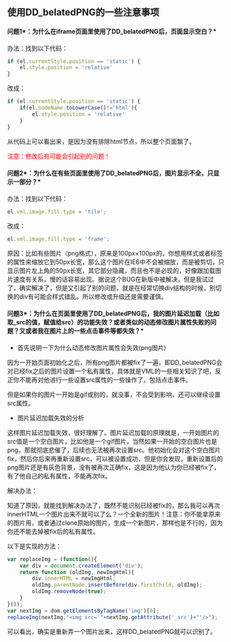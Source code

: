 ## 使用DD_belatedPNG的一些注意事项

#### 问题1*：为什么在iframe页面里使用了DD_belatedPNG后，页面显示空白？*

办法：找到以下代码：

```javascript
if (el.currentStyle.position == 'static') {
	el.style.position = 'relative'
}
```
改成：
```javascript
if (el.currentStyle.position == 'static') {
	if(el.nodeName.toLowerCase()!='html'){
		el.style.position = 'relative'
	}
}
```
从代码上可以看出来，是因为没有排除html节点，所以整个页面飘了。
<p style="color:red">注意：修改后有可能会引起别的问题！</p>

#### 问题2*：为什么在有些页面里使用了DD_belatedPNG后，图片显示不全，只显示一部分？*

办法：找到以下代码：

```javascript
el.vml.image.fill.type = 'tile';
```
改成：
```javascript
el.vml.image.fill.type = 'frame';
```

原因：比如有些图片（png格式），原来是100px×100px的，你想用样式或者标签的属性来缩放它到50px长宽，那么这个图片在IE6中不会被缩放，而是被剪切，只显示图片左上角的50px长宽，其它部分隐藏，而且也不是必现的，好像跟加载图片速度有关系，慢的话容易出现。据说这个BUG在新版中被解决，但是我试过了，确实解决了，但是又引起了别的问题，就是在经常切换div结构的时候，别切换的div有可能会样式错乱。所以修改或升级还是需要谨慎。

#### 问题3*：为什么在页面里使用了DD_belatedPNG后，我的图片延迟加载（比如取_src的值，赋值给src）的功能失效？或者类似的动态修改图片属性失败的问题？又或者我在图片上的一些点击事件等都失效？*

- 首先说明一下为什么动态修改图片属性会失效(png图片)

因为一开始页面初始化之后，所有png图片都被fix了一遍，即DD_belatedPNG会对已经fix之后的图片设置一个私有属性，具体就是VML的一些相关知识了吧，反正你不能再对他进行一些设置src属性的一些操作了，包括点击事件。

但是如果你的图片一开始是gif或别的，就没事，不会受到影响，还可以继续设置src属性。

- 图片延迟加载失效的分析

这样图片延迟加载失效，很好理解了。图片延迟加载的原理就是，一开始图片的src值是一个空白图片，比如他是一个gif图片，当然如果一开始的空白图片也是png，那就彻底悲催了，后续也无法被再次设置src。他初始化会对这个空白图片fix，然后你后来再重新设置src，可以被设置成功，但是你会发现，重新设置后的png图片还是有灰色背景，没有被再次正确fix，这是因为他认为你已经被fix了，有了他自己的私有属性，不能再次fix。

解决办法：

知道了原因，就能找到解决办法了，既然不能识别已经被fix的，那么我可以再次innerHTML一个图片出来不就可以了么？一个全新的图片！注意：你不能拿原来的图片用，或者通过clone原始的图片，生成一个新图片，那样也是不行的，因为你还不能去掉被fix后的私有属性。

以下是实现的方法：
```javascript
var replaceImg = (function(){
	var div = document.createElement('div');
	return function (oldImg, newImgHtml){
		div.innerHTML = newImgHtml;
		oldImg.parentNode.insertBefore(div.firstChild, oldImg);
		oldImg.removeNode(true);
	}
}());
var nextImg = dom.getElementsByTagName('img')[0];
replaceImg(nextImg,"<img src='"+nextImg.getAttribute('_src')+"'/>");
```
可以看出，确实是重新弄一个图片出来，这样DD_belatedPNG就可以识别了。